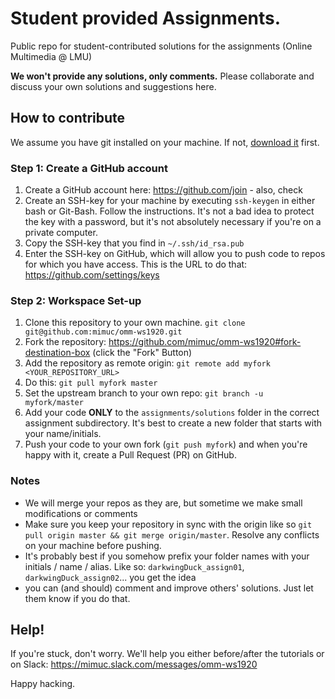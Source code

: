 # Student provided Assignments.
Public repo for student-contributed solutions for the assignments (Online Multimedia @ LMU)

**We won't provide any solutions, only comments.** Please collaborate and discuss your own solutions and suggestions here.  

## How to contribute ##
We assume you have git installed on your machine. If not, [download it](https://git-scm.com/) first.

### Step 1: Create a GitHub account ###
1. Create a GitHub account here: https://github.com/join - also, check 
2. Create an SSH-key for your machine by executing `ssh-keygen` in either bash or Git-Bash.
Follow the instructions. It's not a bad idea to protect the key with a password, but it's not
absolutely necessary if you're on a private computer.
3. Copy the SSH-key that you find in `~/.ssh/id_rsa.pub`
4. Enter the SSH-key on GitHub, which will allow you to push code to repos for which you have access.
This is the URL to do that: https://github.com/settings/keys  


### Step 2: Workspace Set-up
1. Clone this repository to your own machine. `git clone git@github.com:mimuc/omm-ws1920.git`
1. Fork the repository: https://github.com/mimuc/omm-ws1920#fork-destination-box (click the "Fork" Button)
1. Add the repository as remote origin: `git remote add myfork <YOUR_REPOSITORY_URL>`
1. Do this: `git pull myfork master`
1. Set the upstream branch to your own repo: `git branch -u myfork/master`
1. Add your code __ONLY__ to the `assignments/solutions` folder in the correct assignment subdirectory. It's best to create a new folder that starts with your name/initials.  
1. Push your code to your own fork (`git push myfork`) and when you're happy with it, create a Pull Request (PR) on GitHub.

### Notes ###
- We will merge your repos as they are, but sometime we make small modifications or comments
- Make sure you keep your repository in sync with the origin like so `git pull origin master && git merge origin/master`.
Resolve any conflicts on your machine before pushing.
- It's probably best if you somehow prefix your folder names with your initials / name / alias. Like so: `darkwingDuck_assign01`, `darkwingDuck_assign02`... you get the idea
- you can (and should) comment and improve others' solutions. Just let them know if you do that.  

## Help! ##
If you're stuck, don't worry. We'll help you either before/after the tutorials or on Slack:
https://mimuc.slack.com/messages/omm-ws1920


Happy hacking.